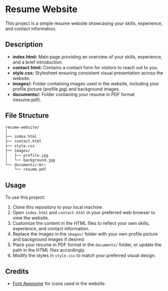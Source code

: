 # Resume Website

This project is a simple resume website showcasing your skills, experience, and contact information. 

## Description

- **index.html:** Main page providing an overview of your skills, experience, and a brief introduction.
- **contact.html:** Contains a contact form for visitors to reach out to you.
- **style.css:** Stylesheet ensuring consistent visual presentation across the website.
- **images/:** Folder containing images used in the website, including your profile picture (profile.jpg) and background images.
- **documents/:** Folder containing your resume in PDF format (resume.pdf).

## File Structure
```bash
resume-website/
│
├── index.html
├── contact.html
├── style.css
├── images/
│   ├── profile.jpg
│   └── background.jpg
└── documents/<br>
    └── resume.pdf
```

## Usage

To use this project:

1. Clone this repository to your local machine.
2. Open `index.html` and `contact.html` in your preferred web browser to view the website.
3. Customize the content in the HTML files to reflect your own skills, experience, and contact information.
4. Replace the images in the `images/` folder with your own profile picture and background images if desired.
5. Place your resume in PDF format in the `documents/` folder, or update the path in the HTML files accordingly.
6. Modify the styles in `style.css` to match your preferred visual design.

## Credits

- [Font Awesome](https://fontawesome.com/) for icons used in the website.
